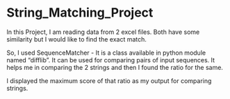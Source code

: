 # String_Matching_Project
In this Project, I am reading data from 2 excel files. Both have some similarity but I would like to find the exact match. 

So, I used SequenceMatcher - It is a class available in python module named “difflib”. It can be used for comparing pairs of input sequences. 
It helps me in comparing the 2 strings and then I found the ratio for the same. 

I displayed the maximum score of that ratio as my output for comparing strings.

